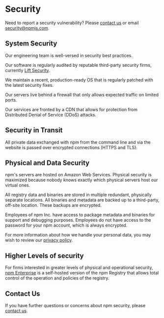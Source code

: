# Security

Need to report a security vulnerability? Please [contact us](/support) or email [security@npmjs.com](mailto:security@npmjs.com).

## System Security

Our engineering team is well-versed in security best practices.

Our software is regularly audited by reputable third-party security firms, currently [Lift Security](https://liftsecurity.io/).

We maintain a recent, production-ready OS that is regularly patched with the latest security fixes.

Our servers live behind a firewall that only allows expected traffic on limited ports.

Our services are fronted by a CDN that allows for protection from Distributed Denial of Service (DDoS) attacks.

## Security in Transit

All private data exchanged with npm from the command line and via the website is passed over encrypted connections (HTTPS and TLS).

## Physical and Data Security

npm's servers are hosted on Amazon Web Services. Physical security is maximized because nobody knows exactly which physical servers host our virtual ones.

All registry data and binaries are stored in multiple redundant, physically separate locations. All binaries and metadata are backed up to a third-party, off-site location. These backups are encrypted.

Employees of npm Inc. have access to package metadata and binaries for support and debugging purposes. Employees do not have access to the password for your npm account, which is always encrypted.

For more information about how we handle your personal data, you may wish to review our [privacy policy](https://npmjs.com/policies/privacy).

## Higher Levels of security

For firms interested in greater levels of physical and operational security, [npm Enterprise](/enterprise) is a self-hosted version of the npm Registry that allows total control of the operation and policies of the registry.

## Contact Us

If you have further questions or concerns about npm security, please [contact us](mailto:security@npmjs.com).
